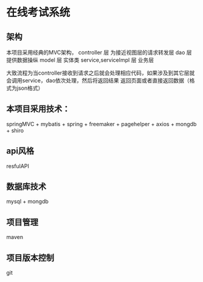 # 在线考试系统
## 架构
本项目采用经典的MVC架构，
controller 层 为接近视图层的请求转发层
dao 层 提供数据操纵
model 层 实体类
service,serviceImpl 层 业务层

大致流程为当controller接收到请求之后就会处理相应代码，如果涉及到其它层就会调用service，dao依次处理，然后将返回结果
返回页面或者直接返回数据（格式为json格式）

## 本项目采用技术：
springMVC + mybatis + spring + freemaker + pagehelper + axios + mongdb + shiro

## api风格
resfulAPI
## 数据库技术
mysql + mongdb

## 项目管理
maven

## 项目版本控制
git
